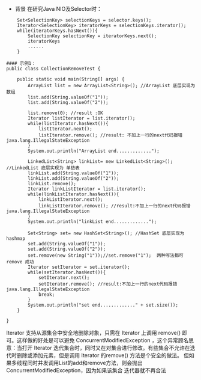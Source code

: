 - 背景
在研究Java NIO及Selector时：
```language
	Set<SelectionKey> selectionKeys = selector.keys();
	Iterator<SelectionKey> iteratorKeys = selectionKeys.iterator();
	while(iteratorKeys.hasNext()){
		SelectionKey selectionKey = iteratorKeys.next();
		iteratorKeys
		......
	}
```

```language
#### 示例1：
public class CollectionRemoveTest {

	public static void main(String[] args) {
		ArrayList list = new ArrayList<String>(); //ArrayList 底层实现为 数组
		list.add(String.valueOf("1"));
		list.add(String.valueOf("2"));
		
		list.remove(0); //result :OK
		Iterator listIterator = list.iterator();
		while(listIterator.hasNext()){
			listIterator.next();
			listIterator.remove(); //result: 不加上一行的next代码报错java.lang.IllegalStateException
		}
		System.out.println("ArrayList end.............");
		
		LinkedList<String> linkList= new LinkedList<String>(); //LinkedList 底层实现为 单链表
		linkList.add(String.valueOf("1"));
		linkList.add(String.valueOf("2"));
		linkList.remove();
		Iterator linkListIterator = list.iterator();
		while(linkListIterator.hasNext()){
			linkListIterator.next();
			linkListIterator.remove(); //result:不加上一行的next代码报错java.lang.IllegalStateException
		}
		System.out.println("linkList end.............");
		
		Set<String> set= new HashSet<String>(); //HashSet 底层实现为hashmap
		set.add(String.valueOf("1"));
		set.add(String.valueOf("2"));
		set.remove(new String("1"));//set.remove("1");  两种写法都可 remove 成功
		Iterator setIterator = set.iterator();
		while(setIterator.hasNext()){
			setIterator.next();
			setIterator.remove(); //result:不加上一行的next代码报错java.lang.IllegalStateException
			break;
		}
		System.out.println("set end............." + set.size());
	}

}
```
Iterator 支持从源集合中安全地删除对象，只需在 Iterator 上调用 remove() 即可。这样做的好处是可以避免 ConcurrentModifiedException ，这个异常顾名思意：当打开 Iterator 迭代集合时，同时又在对集合进行修改。有些集合不允许在迭代时删除或添加元素，但是调用 Iterator 的remove() 方法是个安全的做法。
但如果多线程同时并发调用List的add和remove方法，则会抛出ConcurrentModifiedException，因为如果该集合 迭代器就不再合法